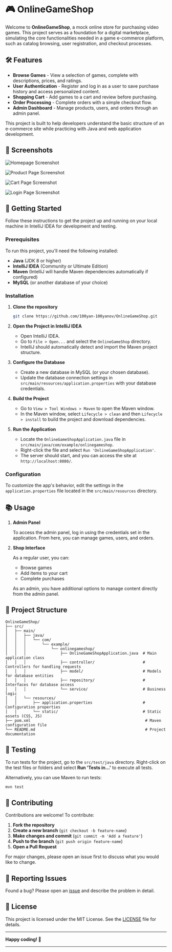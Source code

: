 # 🎮 OnlineGameShop

Welcome to **OnlineGameShop**, a mock online store for purchasing video games. This project serves as a foundation for a digital marketplace, simulating the core functionalities needed in a game e-commerce platform, such as catalog browsing, user registration, and checkout processes.

## 🛠 Features

- **Browse Games** - View a selection of games, complete with descriptions, prices, and ratings.
- **User Authentication** - Register and log in as a user to save purchase history and access personalized content.
- **Shopping Cart** - Add games to a cart and review before purchasing.
- **Order Processing** - Complete orders with a simple checkout flow.
- **Admin Dashboard** - Manage products, users, and orders through an admin panel.
  
This project is built to help developers understand the basic structure of an e-commerce site while practicing with Java and web application development.

## 📸 Screenshots

![Homepage Screenshot](src/main/resources/static/images/screenshots/Index.png)

![Product Page Screenshot](src/main/resources/static/images/screenshots/Details.png)

![Cart Page Screenshot](src/main/resources/static/images/screenshots/Cart.png)

![Login Page Screenshot](src/main/resources/static/images/screenshots/Login.png)

## 🚀 Getting Started

Follow these instructions to get the project up and running on your local machine in IntelliJ IDEA for development and testing.

### Prerequisites

To run this project, you'll need the following installed:

- **Java** (JDK 8 or higher)
- **IntelliJ IDEA** (Community or Ultimate Edition)
- **Maven** (IntelliJ will handle Maven dependencies automatically if configured)
- **MySQL** (or another database of your choice)

### Installation

1. **Clone the repository**

   ```bash
   git clone https://github.com/100yan-100yanov/OnlineGameShop.git
   ```

2. **Open the Project in IntelliJ IDEA**

   - Open IntelliJ IDEA.
   - Go to `File > Open...` and select the `OnlineGameShop` directory.
   - IntelliJ should automatically detect and import the Maven project structure.

3. **Configure the Database**

   - Create a new database in MySQL (or your chosen database).
   - Update the database connection settings in `src/main/resources/application.properties` with your database credentials.

4. **Build the Project**

   - Go to `View > Tool Windows > Maven` to open the Maven window.
   - In the Maven window, select `Lifecycle > clean` and then `Lifecycle > install` to build the project and download dependencies.

5. **Run the Application**

   - Locate the `OnlineGameShopApplication.java` file in `src/main/java/com/example/onlinegameshop`.
   - Right-click the file and select `Run 'OnlineGameShopApplication'`.
   - The server should start, and you can access the site at `http://localhost:8080/`.

### Configuration

To customize the app's behavior, edit the settings in the `application.properties` file located in the `src/main/resources` directory.

## 📚 Usage

1. **Admin Panel**

   To access the admin panel, log in using the credentials set in the application. From here, you can manage games, users, and orders.

2. **Shop Interface**

   As a regular user, you can:
   - Browse games
   - Add items to your cart
   - Complete purchases

   As an admin, you have additional options to manage content directly from the admin panel.

## 📂 Project Structure

```plaintext
OnlineGameShop/
├── src/
│   ├── main/
│   │   ├── java/
│   │   │   └── com/
│   │   │       └── example/
│   │   │           └── onlinegameshop/
│   │   │               ├── OnlineGameShopApplication.java  # Main application class
│   │   │               ├── controller/                     # Controllers for handling requests
│   │   │               ├── model/                          # Models for database entities
│   │   │               ├── repository/                     # Interfaces for database access
│   │   │               └── service/                        # Business logic
│   │   └── resources/
│   │       ├── application.properties                      # Configuration properties
│   │       └── static/                                     # Static assets (CSS, JS)
├── pom.xml                                                  # Maven configuration file
└── README.md                                                # Project documentation
```

## 🧪 Testing

To run tests for the project, go to the `src/test/java` directory. Right-click on the test files or folders and select **Run 'Tests in...'** to execute all tests.

Alternatively, you can use Maven to run tests:

```bash
mvn test
```

## 🤝 Contributing

Contributions are welcome! To contribute:

1. **Fork the repository**
2. **Create a new branch** (`git checkout -b feature-name`)
3. **Make changes and commit** (`git commit -m 'Add a feature'`)
4. **Push to the branch** (`git push origin feature-name`)
5. **Open a Pull Request**

For major changes, please open an issue first to discuss what you would like to change.

## 🐛 Reporting Issues

Found a bug? Please open an [issue](https://github.com/100yan-100yanov/OnlineGameShop/issues) and describe the problem in detail.

## 📄 License

This project is licensed under the MIT License. See the [LICENSE](LICENSE) file for details.

---

**Happy coding! 🎉**

---
